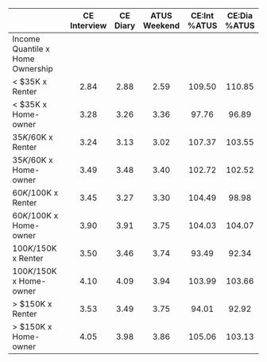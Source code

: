 
|                      | CE<br>Interview |  CE<br>Diary | ATUS<br>Weekend | CE:Int<br>%ATUS | CE:Dia<br>%ATUS |
| -------------------- | :----------: | :----------: | :----------: | :----------: | :----------: |
| Income Quantile x Home Ownership |              |              |              |              |              |
|     < $35K x Renter  |         2.84 |         2.88 |         2.59 |       109.50 |       110.85 |
|     < $35K x Home-owner |         3.28 |         3.26 |         3.36 |        97.76 |        96.89 |
|  $35K/$60K x Renter  |         3.24 |         3.13 |         3.02 |       107.37 |       103.55 |
|  $35K/$60K x Home-owner |         3.49 |         3.48 |         3.40 |       102.72 |       102.52 |
|  $60K/$100K x Renter |         3.45 |         3.27 |         3.30 |       104.49 |        98.98 |
|  $60K/$100K x Home-owner |         3.90 |         3.91 |         3.75 |       104.03 |       104.07 |
| $100K/$150K x Renter |         3.50 |         3.46 |         3.74 |        93.49 |        92.34 |
| $100K/$150K x Home-owner |         4.10 |         4.09 |         3.94 |       103.99 |       103.66 |
|     > $150K x Renter |         3.53 |         3.49 |         3.75 |        94.01 |        92.92 |
|     > $150K x Home-owner |         4.05 |         3.98 |         3.86 |       105.06 |       103.13 |

